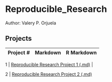 # Reproducible_Research
Author: Valery P. Orjuela <br />
## Projects 
Project # | Markdown | R Markdown
--- | --- | ---

1 |  [Reproducible Research Project 1 (.md)](https://github.com/Valeryorjuela04/Reproducible_Research/tree/master/Project1) |

2 |  [Reproducible Research Project 2 (.md)](https://github.com/Valeryorjuela04/Reproducible_Research/tree/master/Project2)
